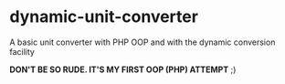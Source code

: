 dynamic-unit-converter
======================

A basic unit converter with PHP OOP and with the dynamic conversion facility

**DON'T BE SO RUDE. IT'S MY FIRST OOP (PHP) ATTEMPT** ;)
